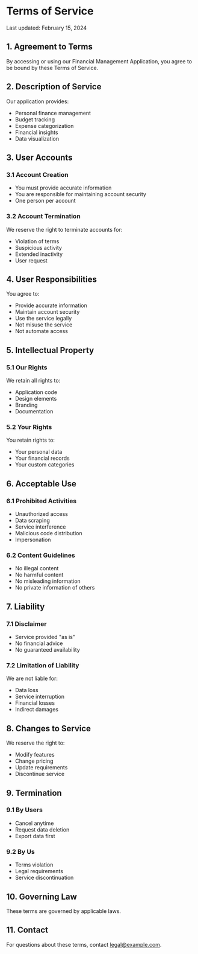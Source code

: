# Terms of Service

Last updated: February 15, 2024

## 1. Agreement to Terms

By accessing or using our Financial Management Application, you agree to be bound by these Terms of Service.

## 2. Description of Service

Our application provides:
- Personal finance management
- Budget tracking
- Expense categorization
- Financial insights
- Data visualization

## 3. User Accounts

### 3.1 Account Creation
- You must provide accurate information
- You are responsible for maintaining account security
- One person per account

### 3.2 Account Termination
We reserve the right to terminate accounts for:
- Violation of terms
- Suspicious activity
- Extended inactivity
- User request

## 4. User Responsibilities

You agree to:
- Provide accurate information
- Maintain account security
- Use the service legally
- Not misuse the service
- Not automate access

## 5. Intellectual Property

### 5.1 Our Rights
We retain all rights to:
- Application code
- Design elements
- Branding
- Documentation

### 5.2 Your Rights
You retain rights to:
- Your personal data
- Your financial records
- Your custom categories

## 6. Acceptable Use

### 6.1 Prohibited Activities
- Unauthorized access
- Data scraping
- Service interference
- Malicious code distribution
- Impersonation

### 6.2 Content Guidelines
- No illegal content
- No harmful content
- No misleading information
- No private information of others

## 7. Liability

### 7.1 Disclaimer
- Service provided "as is"
- No financial advice
- No guaranteed availability

### 7.2 Limitation of Liability
We are not liable for:
- Data loss
- Service interruption
- Financial losses
- Indirect damages

## 8. Changes to Service

We reserve the right to:
- Modify features
- Change pricing
- Update requirements
- Discontinue service

## 9. Termination

### 9.1 By Users
- Cancel anytime
- Request data deletion
- Export data first

### 9.2 By Us
- Terms violation
- Legal requirements
- Service discontinuation

## 10. Governing Law

These terms are governed by applicable laws.

## 11. Contact

For questions about these terms, contact legal@example.com.